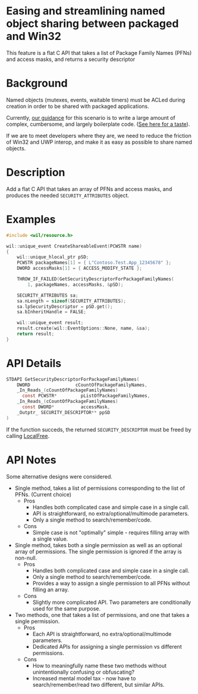 # Easing and streamlining named object sharing between packaged and Win32

This feature is a flat C API that takes a list of Package Family Names (PFNs) and access masks, and returns a security descriptor

# Background

Named objects (mutexes, events, waitable timers) must be ACLed during creation in order to be shared with packaged applications.

Currently, [our guidance](https://docs.microsoft.com/en-us/windows/uwp/communication/sharing-named-objects) for this scenario is to write a large amount of complex, cumbersome, and largely boilerplate code. ([See here for a taste](https://docs.microsoft.com/en-us/windows/win32/api/securityappcontainer/nf-securityappcontainer-getappcontainernamedobjectpath#examples)).

If we are to meet developers where they are, we need to reduce the friction of Win32 and UWP interop, and make it as easy as possible to share named objects.

# Description

Add a flat C API that takes an array of PFNs and access masks, and produces the needed `SECURITY_ATTRIBUTES` object.

# Examples

```c++
#include <wil/resource.h>

wil::unique_event CreateShareableEvent(PCWSTR name)
{
    wil::unique_hlocal_ptr pSD;
    PCWSTR packageNames[1] = { L"Contoso.Test.App_12345678" };
    DWORD accessMasks[1] = { ACCESS_MODIFY_STATE };

    THROW_IF_FAILED(GetSecurityDescriptorForPackageFamilyNames(
        1, packageNames, accessMasks, &pSD);

    SECURITY_ATTRIBUTES sa;
    sa.nLength = sizeof(SECURITY_ATTRIBUTES);
    sa.lpSecurityDescriptor = pSD.get();
    sa.bInheritHandle = FALSE;

    wil::unique_event result;
    result.create(wil::EventOptions::None, name, &sa);
    return result;
}
```

# API Details

```c
STDAPI GetSecurityDescriptorForPackageFamilyNames(
    DWORD                 cCountOfPackageFamilyNames,
    _In_Reads_(cCountOfPackageFamilyNames)
      const PCWSTR*         pListOfPackageFamilyNames,
    _In_Reads_(cCountOfPackageFamilyNames)
      const DWORD*          accessMask,
    _Outptr_ SECURITY_DESCRIPTOR** ppSD
)
```
If the function succeds, the returned `SECURITY_DESCRIPTOR` must be freed by calling [LocalFree](https://docs.microsoft.com/en-us/windows/desktop/api/winbase/nf-winbase-localfree).

# API Notes

Some alternative designs were considered.
- Single method, takes a list of permissions corresponding to the list of PFNs. (Current choice)
  - Pros
    - Handles both complicated case and simple case in a single call.
    - API is straightforward, no extra/optional/multimode parameters.
    - Only a single method to search/remember/code.
  - Cons
    - Simple case is not "optimally" simple - requires filling array with a single value.
- Single method, takes both a single permission as well as an optional array of permissions. The single permission is ignored if the array is non-null.
  - Pros
    - Handles both complicated case and simple case in a single call.
    - Only a single method to search/remember/code.
    - Provides a way to assign a single permission to all PFNs without filling an array.
  - Cons
    - Slightly more complicated API. Two parameters are conditionally used for the same purpose.
- Two methods, one that takes a list of permissions, and one that takes a single permission.
  - Pros
    - Each API is straightforward, no extra/optional/multimode parameters.
    - Dedicated APIs for assigning a single permission vs different permissions.
  - Cons
    - How to meaningfully name these two methods without unintentionally confusing or obfuscating?
    - Increased mental model tax - now have to search/remember/read two different, but similar APIs.